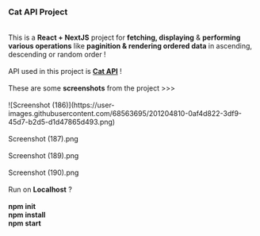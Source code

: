 <h3>Cat API Project</h3>
<br />
This is a <b>React + NextJS</b> project for <b>fetching, displaying</b> & <b>performing various operations</b> like <b>paginition & rendering ordered data</b> in ascending, descending or random order !
<br />
<br />
API used in this project is <b><a href="https://thecatapi.com/">Cat API</a></b> !
<br />
<br />
These are some <b>screenshots</b> from the project >>> 
<br />
<br />
![Screenshot (186)](https://user-images.githubusercontent.com/68563695/201204810-0af4d822-3df9-45d7-b2d5-d1d47865d493.png)
<br />
<br />
Screenshot (187).png
<br />
<br />
Screenshot (189).png
<br />
<br />
Screenshot (190).png
<br />
<br />
Run on <b>Localhost</b> ? 
<br />
<br />
<b>npm init</b>
<br />
<b>npm install</b>
<br />
<b>npm start</b>
<br />
<br />
